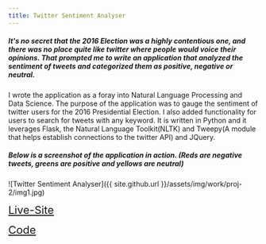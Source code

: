 ```yaml
---
title: Twitter Sentiment Analyser
---
```

##### It's no secret that the 2016 Election was a highly contentious one, and there was no place quite like twitter where people would voice their opinions. That prompted me to write an application that analyzed the sentiment of tweets and categorized them as positive, negative or neutral.

I wrote the application as a foray into Natural Language Processing and Data Science. The purpose of the application was to gauge the sentiment of twitter users for the 2016 Presidential Election. I also added functionality for users to search for tweets with any keyword. It is written in Python and it leverages Flask, the Natural Language Toolkit(NLTK) and Tweepy(A module that helps establish connections to the twitter API) and JQuery.

##### Below is a screenshot of the application in action. (Reds are negative tweets, greens are positive and yellows are neutral)


![Twitter Sentiment Analyser]({{ site.github.url }}/assets/img/work/proj-2/img1.jpg)

<a href="https://salty-beach-83386.herokuapp.com/" style="font-size:22px" target="_blank"> Live-Site </a>

<a href="https://github.com/crikeli/Sentiment_analyser" class="icon-github" style="font-size:22px" target="_blank"> Code </a>
